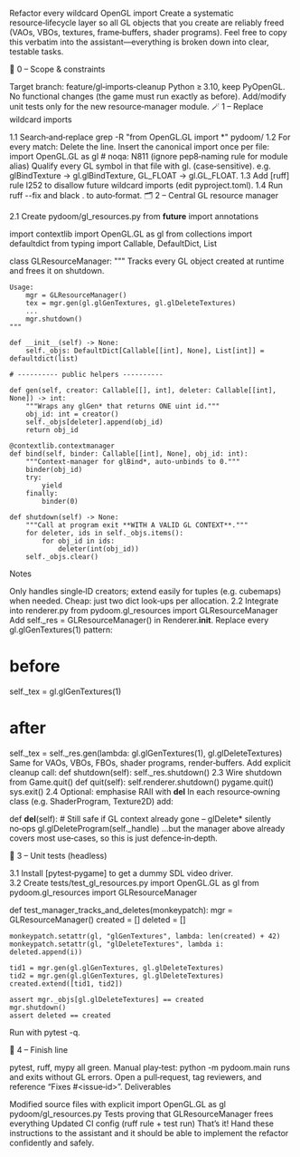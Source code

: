
Refactor every wildcard OpenGL import
Create a systematic resource‑lifecycle layer so all GL objects that you create are reliably freed (VAOs, VBOs, textures, frame‑buffers, shader programs).
Feel free to copy this verbatim into the assistant—everything is broken down into clear, testable tasks.

📂 0 – Scope & constraints

Target branch: feature/gl‑imports‑cleanup
Python ≥ 3.10, keep PyOpenGL.
No functional changes (the game must run exactly as before).
Add/modify unit tests only for the new resource‑manager module.
🪄 1 – Replace wildcard imports

1.1 Search‑and‑replace
grep -R "from OpenGL.GL import \*" pydoom/
1.2 For every match:
Delete the line.
Insert the canonical import once per file:
import OpenGL.GL as gl  # noqa: N811  (ignore pep8‑naming rule for module alias)
Qualify every GL symbol in that file with gl. (case‑sensitive).
e.g. glBindTexture → gl.glBindTexture, GL_FLOAT → gl.GL_FLOAT.
1.3 Add [ruff] rule I252 to disallow future wildcard imports (edit pyproject.toml).
1.4 Run ruff --fix and black . to auto‑format.
🗂️ 2 – Central GL resource manager

2.1 Create pydoom/gl_resources.py
from __future__ import annotations

import contextlib
import OpenGL.GL as gl
from collections import defaultdict
from typing import Callable, DefaultDict, List

class GLResourceManager:
    """
    Tracks every GL object created at runtime and frees it on shutdown.

    Usage:
        mgr = GLResourceManager()
        tex = mgr.gen(gl.glGenTextures, gl.glDeleteTextures)
        ...
        mgr.shutdown()
    """

    def __init__(self) -> None:
        self._objs: DefaultDict[Callable[[int], None], List[int]] = defaultdict(list)

    # ---------- public helpers ----------

    def gen(self, creator: Callable[[], int], deleter: Callable[[int], None]) -> int:
        """Wraps any glGen* that returns ONE uint id."""
        obj_id: int = creator()
        self._objs[deleter].append(obj_id)
        return obj_id

    @contextlib.contextmanager
    def bind(self, binder: Callable[[int], None], obj_id: int):
        """Context‑manager for glBind*, auto‑unbinds to 0."""
        binder(obj_id)
        try:
            yield
        finally:
            binder(0)

    def shutdown(self) -> None:
        """Call at program exit **WITH A VALID GL CONTEXT**."""
        for deleter, ids in self._objs.items():
            for obj_id in ids:
                deleter(int(obj_id))
        self._objs.clear()
Notes

Only handles single‑ID creators; extend easily for tuples (e.g. cubemaps) when needed.
Cheap: just two dict look‑ups per allocation.
2.2 Integrate into renderer.py
from pydoom.gl_resources import GLResourceManager
Add self._res = GLResourceManager() in Renderer.__init__.
Replace every gl.glGenTextures(1) pattern:
# before
self._tex = gl.glGenTextures(1)

# after
self._tex = self._res.gen(lambda: gl.glGenTextures(1), gl.glDeleteTextures)
Same for VAOs, VBOs, FBOs, shader programs, render‑buffers.
Add explicit cleanup call:
def shutdown(self):
    self._res.shutdown()
2.3 Wire shutdown from Game.quit()
def quit(self):
    self.renderer.shutdown()
    pygame.quit()
    sys.exit()
2.4 Optional: emphasise RAII with __del__
In each resource‑owning class (e.g. ShaderProgram, Texture2D) add:

def __del__(self):
    # Still safe if GL context already gone – glDelete* silently no‑ops
    gl.glDeleteProgram(self._handle)
…but the manager above already covers most use‑cases, so this is just defence‑in‑depth.

🧪 3 – Unit tests (headless)

3.1 Install [pytest‑pygame] to get a dummy SDL video driver.
3.2 Create tests/test_gl_resources.py
import OpenGL.GL as gl
from pydoom.gl_resources import GLResourceManager

def test_manager_tracks_and_deletes(monkeypatch):
    mgr = GLResourceManager()
    created = []
    deleted = []

    monkeypatch.setattr(gl, "glGenTextures", lambda: len(created) + 42)
    monkeypatch.setattr(gl, "glDeleteTextures", lambda i: deleted.append(i))

    tid1 = mgr.gen(gl.glGenTextures, gl.glDeleteTextures)
    tid2 = mgr.gen(gl.glGenTextures, gl.glDeleteTextures)
    created.extend([tid1, tid2])

    assert mgr._objs[gl.glDeleteTextures] == created
    mgr.shutdown()
    assert deleted == created
Run with pytest -q.

🏁 4 – Finish line

pytest, ruff, mypy all green.
Manual play‑test: python -m pydoom.main runs and exits without GL errors.
Open a pull‑request, tag reviewers, and reference “Fixes #<issue‑id>”.
Deliverables

Modified source files with explicit import OpenGL.GL as gl
pydoom/gl_resources.py
Tests proving that GLResourceManager frees everything
Updated CI config (ruff rule + test run)
That’s it! Hand these instructions to the assistant and it should be able to implement the refactor confidently and safely.
